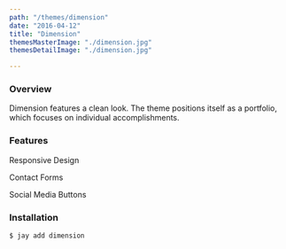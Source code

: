 ```yaml
---
path: "/themes/dimension"
date: "2016-04-12"
title: "Dimension"
themesMasterImage: "./dimension.jpg"
themesDetailImage: "./dimension.jpg"

---
```


### Overview
Dimension features a clean look. The theme positions itself as a portfolio, which
focuses on individual accomplishments.

### Features
Responsive Design

Contact Forms

Social Media Buttons

### Installation
`$ jay add dimension`
